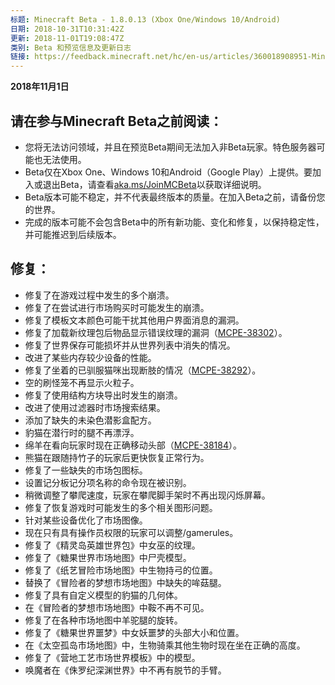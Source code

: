 ```yaml
---
标题: Minecraft Beta - 1.8.0.13 (Xbox One/Windows 10/Android)
日期: 2018-10-31T10:31:42Z
更新: 2018-11-01T19:08:47Z
类别: Beta 和预览信息及更新日志
链接: https://feedback.minecraft.net/hc/en-us/articles/360018908951-Minecraft-Beta-1-8-0-13-Xbox-One-Windows-10-Android
---
```


**2018年11月1日**

## 请在参与Minecraft Beta之前阅读：

- 您将无法访问领域，并且在预览Beta期间无法加入非Beta玩家。特色服务器可能也无法使用。
- Beta仅在Xbox One、Windows 10和Android（Google Play）上提供。要加入或退出Beta，请查看[aka.ms/JoinMCBeta](https://aka.ms/JoinMCBeta)以获取详细说明。
- Beta版本可能不稳定，并不代表最终版本的质量。在加入Beta之前，请备份您的世界。
- 完成的版本可能不会包含Beta中的所有新功能、变化和修复，以保持稳定性，并可能推迟到后续版本。

## 修复：

- 修复了在游戏过程中发生的多个崩溃。
- 修复了在尝试进行市场购买时可能发生的崩溃。
- 修复了模板文本颜色可能干扰其他用户界面消息的漏洞。
- 修复了加载新纹理包后物品显示错误纹理的漏洞（[MCPE-38302](https://bugs.mojang.com/browse/MCPE-38302)）。
- 修复了世界保存可能损坏并从世界列表中消失的情况。
- 改进了某些内存较少设备的性能。
- 修复了坐着的已驯服猫咪出现断肢的情况（[MCPE-38292](https://bugs.mojang.com/browse/MCPE-38292)）。
- 空的刷怪笼不再显示火粒子。
- 修复了使用结构方块导出时发生的崩溃。
- 改进了使用过滤器时市场搜索结果。
- 添加了缺失的未染色潜影盒配方。
- 豹猫在潜行时的腿不再漂浮。
- 绵羊在看向玩家时现在正确移动头部（[MCPE-38184](https://bugs.mojang.com/browse/MCPE-38184)）。
- 熊猫在跟随持竹子的玩家后更快恢复正常行为。
- 修复了一些缺失的市场包图标。
- 设置记分板记分项名称的命令现在被识别。
- 稍微调整了攀爬速度，玩家在攀爬脚手架时不再出现闪烁屏幕。
- 修复了恢复游戏时可能发生的多个相关图形问题。
- 针对某些设备优化了市场图像。
- 现在只有具有操作员权限的玩家可以调整/gamerules。
- 修复了《精灵岛英雄世界包》中女巫的纹理。
- 修复了《糖果世界市场地图》中尸壳模型。
- 修复了《纸艺冒险市场地图》中生物持弓的位置。
- 替换了《冒险者的梦想市场地图》中缺失的哞菇腿。
- 修复了具有自定义模型的豹猫的几何体。
- 在《冒险者的梦想市场地图》中鞍不再不可见。
- 修复了在各种市场地图中羊驼腿的旋转。
- 修复了《糖果世界噩梦》中女妖噩梦的头部大小和位置。
- 在《太空孤岛市场地图》中，生物骑乘其他生物时现在坐在正确的高度。
- 修复了《营地工艺市场世界模板》中的模型。
- 唤魔者在《侏罗纪深渊世界》中不再有脱节的手臂。